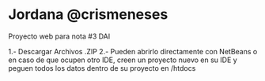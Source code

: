 # Jordana @crismeneses
Proyecto web para nota #3 DAI

1.- Descargar Archivos .ZIP
2.- Pueden abrirlo directamente con NetBeans o en caso de que ocupen otro IDE, creen un proyecto nuevo en su 
    IDE y peguen todos los datos dentro de su proyecto en /htdocs
